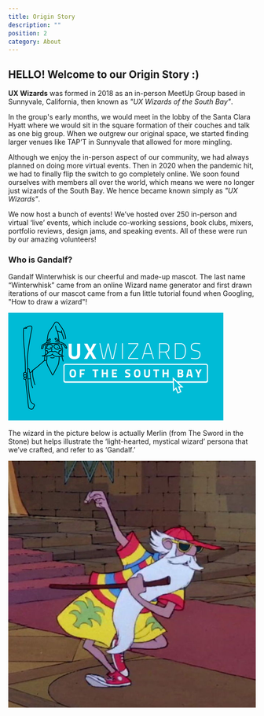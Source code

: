 ```yaml
---
title: Origin Story
description: ""
position: 2
category: About
---
```

## HELLO! Welcome to our Origin Story :)

**UX Wizards** was formed in 2018 as an in-person MeetUp Group based in Sunnyvale, California, then known as *"UX Wizards of the South Bay"*.

In the group's early months, we would meet in the lobby of the Santa Clara Hyatt where we would sit in the square formation of their couches and talk as one big group. When we outgrew our original space, we started finding larger venues like TAP’T in Sunnyvale that allowed for more mingling.

Although we enjoy the in-person aspect of our community, we had always planned on doing more virtual events. Then in 2020 when the pandemic hit, we had to finally flip the switch to go completely online. We soon found ourselves with members all over the world, which means we were no longer just wizards of the South Bay. We hence became known simply as *"UX Wizards"*.

We now host a bunch of events! We’ve hosted over 250 in-person and virtual ‘live’ events, which include co-working sessions, book clubs, mixers, portfolio reviews, design jams, and speaking events. All of these were run by our amazing volunteers!

### Who is Gandalf?

Gandalf Winterwhisk is our cheerful and made-up mascot. The last name “Winterwhisk” came from an online Wizard name generator and first drawn iterations of our mascot came from a fun little tutorial found when Googling, "How to draw a wizard"!

![Old logo for UX Wizards of the South Bay, featuring a cartoon-drawn wizard](/media_folder/600_470786128.png "UXW")

The wizard in the picture below is actually Merlin (from The Sword in the Stone) but helps illustrate the ‘light-hearted, mystical wizard’ persona that we’ve crafted, and refer to as ‘Gandalf.’

![Merlin from Sword in the Stone, sporting colorful, patterned vacation wear](/media_folder/merlin-sword-in-the-stone.jpg "Merlin")